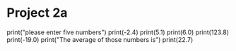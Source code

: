 # Project 2a

print("please enter five numbers")
print(-2.4)
print(5.1)
print(6.0)
print(123.8)
print(-19.0)
print("The average of those numbers is")
print(22.7)
